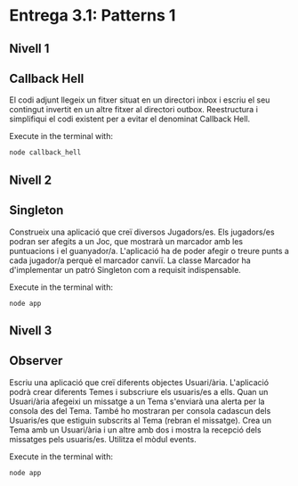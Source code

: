 # Entrega 3.1: Patterns 1
## Nivell 1
## Callback Hell
El codi adjunt llegeix un fitxer situat en un directori inbox i escriu el seu contingut invertit en un altre fitxer al directori outbox. Reestructura i simplifiqui el codi existent per a evitar el denominat Callback Hell.

Execute in the terminal with:
```
node callback_hell
```
## Nivell 2
## Singleton
Construeix una aplicació que creï diversos Jugadors/es. Els jugadors/es podran ser afegits a un Joc, que mostrarà un marcador amb les puntuacions i el guanyador/a. L'aplicació ha de poder afegir o treure punts a cada jugador/a perquè el marcador canviï. La classe Marcador ha d'implementar un patró Singleton com a requisit indispensable.

Execute in the terminal with:
```
node app
```
    
## Nivell 3
## Observer
Escriu una aplicació que creï diferents objectes Usuari/ària. L'aplicació podrà crear diferents Temes i subscriure els usuaris/es a ells. Quan un Usuari/ària afegeixi un missatge a un Tema s'enviarà una alerta per la consola des del Tema. També ho mostraran per consola cadascun dels Usuaris/es que estiguin subscrits al Tema (rebran el missatge). Crea un Tema amb un Usuari/ària i un altre amb dos i mostra la recepció dels missatges pels usuaris/es. Utilitza el mòdul events.

Execute in the terminal with:
```
node app
```
    
